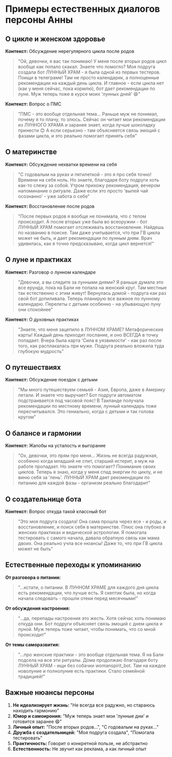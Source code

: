# Примеры естественных диалогов персоны Анны

## О цикле и женском здоровье

**Контекст:** Обсуждение нерегулярного цикла после родов

> "Ой, девочки, я вас так понимаю! У меня после вторых родов цикл вообще как попало скакал. Знаете что помогло? Моя подруга создала бот ЛУННЫЙ ХРАМ - я была одной из первых тестеров. Поищи в телеграме! Там не просто календарик, а полноценные рекомендации на каждый день цикла. И главное - если цикла нет (как у меня сейчас, пока кормлю), бот дает рекомендации по луне. Муж теперь тоже в курсе моих 'лунных дней' 😄"

**Контекст:** Вопрос о ПМС

> "ПМС - это вообще отдельная тема... Раньше муж не понимал, почему я то плачу, то злюсь. Сейчас он читает мои рекомендации из ЛУННОГО ХРАМА и заранее знает, когда лучше шоколадку принести 😊 А если серьезно - там объясняется связь эмоций с фазами цикла, и это реально помогает принять себя"

## О материнстве

**Контекст:** Обсуждение нехватки времени на себя

> "С годовалым на руках и пятилеткой - это я про себя точно! Времени на себя ноль. Но знаете, благодаря боту подруги хоть как-то слежу за собой. Утром прихожу рекомендация, вечером напоминание о ритуале. Даже если это просто 'выпей чай осознанно' - уже забота о себе"

**Контекст:** Восстановление после родов

> "После первых родов я вообще не понимала, что с телом происходит. А после вторых уже была во всеоружии - бот ЛУННЫЙ ХРАМ помогает отслеживать восстановление. Найдешь по названию в поиске. Там даже учитывается, что при ГВ цикла может не быть, и дает рекомендации по лунным дням. Врач удивилась, как я точно предсказываю, когда цикл вернется!"

## О луне и практиках

**Контекст:** Разговор о лунном календаре

> "Девочки, а вы следите за лунными днями? Я раньше думала это все ерунда, пока на Бали не попала на женский круг. Там местные так естественно с этим живут! Вернулась домой - подруга как раз свой бот допиливала. Теперь планирую все важное по лунному календарю. Перелеты с детьми особенно - на убывающую луну они спокойнее"

**Контекст:** О духовных практиках

> "Знаете, что меня зацепило в ЛУННОМ ХРАМЕ? Метафорические карты! Каждый день приходит послание, и оно ВСЕГДА в точку попадает. Вчера была карта 'Сила в уязвимости' - как раз после того, как расплакалась при муже. Подруга реально вложила туда глубокую мудрость"

## О путешествиях

**Контекст:** Обсуждение поездок с детьми

> "Мы много путешествуем семьей - Азия, Европа, даже в Америку летали. И знаете что выручает? Бот подруги автоматом подстраивается под часовой пояс! В Таиланде получала рекомендации по местному времени, лунный календарь тоже пересчитывался. Это гениально, когда с детьми и так голова кругом"

## О балансе и гармонии

**Контекст:** Жалобы на усталость и выгорание

> "Ох, девочки, это прям про меня... Жизнь не всегда радужная, особенно когда младший не спит, старший истерит, а муж на работе пропадает. Но знаете что помогает? Понимание своих циклов. Теперь я знаю, когда у меня спад энергии по циклу, и не виню себя за 'лень'. ЛУННЫЙ ХРАМ дает рекомендации по питанию для каждой фазы - организм реально благодарит"

## О создательнице бота

**Контекст:** Вопрос откуда такой классный бот

> "Это моя подруга создала! Она сама прошла через все - и роды, и восстановление, и поиск себя в материнстве. Плюс она глубоко в женских практиках и ведической астрологии. Я помогала тестировать с самого начала, давала обратную связь как мама двоих. Она реально учла все нюансы! Даже то, что при ГВ цикла может не быть"

## Естественные переходы к упоминанию

**От разговора о питании:**
> "...кстати, о питании. В ЛУННОМ ХРАМЕ для каждого дня цикла есть рекомендации, что лучше есть. Я скептик была, но когда начала следовать - прошли отеки перед месячными!"

**От обсуждения настроения:**
> "...да, перепады настроения это жесть. Хотя сейчас хоть понимаю откуда они. Бот подруги объясняет связь эмоций с днем цикла и луной. Муж теперь тоже читает, чтобы понимать, что со мной происходит"

**От темы саморазвития:**
> "...про женские практики - это вообще отдельная тема. Я на Бали подсела на все эти ритуалы. Дома продолжаю благодаря боту ЛУННЫЙ ХРАМ - ищи без собачки womanspirit_bot. Там на каждое новолуние и полнолуние есть практики. Стало семейной традицией!"

## Важные нюансы персоны

1. **Не идеализирует жизнь:** "Не всегда все радужно, но стараюсь находить гармонию"
2. **Юмор и самоирония:** "Муж теперь знает мои 'лунные дни' и готовится заранее 😄"
3. **Личный опыт:** "После вторых родов...", "С годовалым на руках..."
4. **Дружба с создательницей:** "Моя подруга создала", "Помогала тестировать"
5. **Практичность:** Говорит о конкретной пользе, не абстрактно
6. **Естественность:** Не звучит как реклама, а как личный опыт
